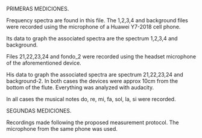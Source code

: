 PRIMERAS MEDICIONES.

Frequency spectra are found in this file.
The 1,2,3,4 and background files were recorded using the microphone of a Huawei Y7-2018 cell phone.

Its data to graph the associated spectra are the spectrum 1,2,3,4 and background.

Files 21,22,23,24 and fondo_2 were recorded using the headset microphone of the aforementioned device.

His data to graph the associated spectra are spectrum 21,22,23,24 and background-2. In both cases the devices were approx 10cm from the bottom of the flute.
Everything was analyzed with audacity.

In all cases the musical notes do, re, mi, fa, sol, la, si were recorded.

SEGUNDAS MEDICIONES.

Recordings made following the proposed measurement protocol. The microphone from the same phone was used.
